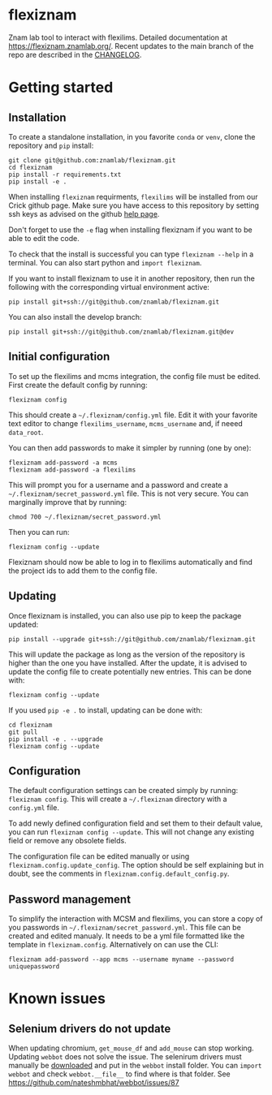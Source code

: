 # flexiznam
Znam lab tool to interact with flexilims. Detailed documentation at https://flexiznam.znamlab.org/. Recent updates to the main branch of the repo are described in the [CHANGELOG](CHANGELOG.md).

# Getting started

## Installation

To create a standalone installation, in you favorite `conda` or `venv`, clone the repository and `pip` install:

```
git clone git@github.com:znamlab/flexiznam.git
cd flexiznam
pip install -r requirements.txt
pip install -e .
```

When installing `flexiznam` requirments, `flexilims` will be installed from our Crick github page. Make sure you have access to this repository by setting ssh keys as advised on the github [help page](https://docs.github.com/en/enterprise-server@3.0/authentication/connecting-to-github-with-ssh/adding-a-new-ssh-key-to-your-github-account).

Don't forget to use the `-e` flag when installing flexiznam if you want to be able to edit the code.

To check that the install is successful you can type `flexiznam --help` in a terminal. You can also start python and `import flexiznam`.

If you want to install flexiznam to use it in another repository, then run the following with the corresponding virtual environment active:
```
pip install git+ssh://git@github.com/znamlab/flexiznam.git
```

You can also install the develop branch:
```
pip install git+ssh://git@github.com/znamlab/flexiznam.git@dev
```

## Initial configuration

To set up the flexilims and mcms integration, the config file must be edited. First create the default config by running:

```
flexiznam config
```

This should create a `~/.flexiznam/config.yml` file. Edit it with your favorite text editor to change `flexilims_username`, `mcms_username` and,
if neeed `data_root`.

You can then add passwords to make it simpler by running (one by one):

```
flexiznam add-password -a mcms
flexiznam add-password -a flexilims
```

This will prompt you for a username and a password and create a `~/.flexiznam/secret_password.yml` file. This is not very secure. You can marginally
improve that by running:

```
chmod 700 ~/.flexiznam/secret_password.yml
```

Then you can run:

```
flexiznam config --update
```

Flexiznam should now be able to log in to flexilims automatically and find the project ids to add them to the config file.
## Updating

Once flexiznam is installed, you can also use pip to keep the package updated:
```
pip install --upgrade git+ssh://git@github.com/znamlab/flexiznam.git
```
This will update the package as long as the version of the repository is higher than the one you have installed. After the update, it is advised to update the config file to create potentially new entries. This can be done with:

```
flexiznam config --update
```

If you used `pip -e .` to install, updating can be done with:

```
cd flexiznam
git pull
pip install -e . --upgrade
flexiznam config --update
```

## Configuration

The default configuration settings can be created simply by running: `flexiznam config`. This will create a `~/.flexiznam` directory with a `config.yml` file.

To add newly defined configuration field and set them to their default value, you can run  `flexiznam config --update`. This will not change any existing field or remove any obsolete fields.

The configuration file can be edited manually or using `flexiznam.config.update_config`. The option should be self explaining but in doubt, see the comments in `flexiznam.config.default_config.py`.

## Password management

To simplify the interaction with MCSM and flexilims, you can store a copy of you passwords in `~/.flexiznam/secret_password.yml`. This file can be created and edited manualy. It needs to be a yml file formatted like the template in `flexiznam.config`. Alternatively on can use the CLI:

`flexiznam add-password --app mcms --username myname --password uniquepassword`

# Known issues

## Selenium drivers do not update

When updating chromium, `get_mouse_df` and `add_mouse` can stop working. Updating `webbot` does not solve the issue. The selenirum drivers must manually be [downloaded](https://chromedriver.chromium.org/downloads) and put in the `webbot` install folder. You can `import webbot` and check `webbot.__file__` to find where is that folder. See https://github.com/nateshmbhat/webbot/issues/87
